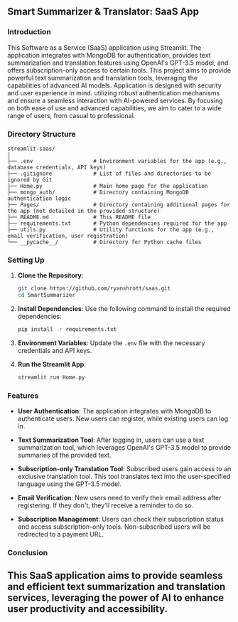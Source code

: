 ﻿
## Smart Summarizer & Translator: SaaS App 


### Introduction
This Software as a Service (SaaS) application using Streamlit. The application integrates with MongoDB for authentication, provides text summarization and translation features using OpenAI's GPT-3.5 model, and offers subscription-only access to certain tools. This project aims to provide powerful text summarization and translation tools, leveraging the capabilities of advanced AI models. 
Application is designed with security and user experience in mind. utilizing robust authentication mechanisms and ensure a seamless interaction with AI-powered services. By focusing on both ease of use and advanced capabilities, we aim to cater to a wide range of users, from casual to professional.


### Directory Structure
```
streamlit-saas/
│
├── .env                   # Environment variables for the app (e.g., database credentials, API keys)
├── .gitignore             # List of files and directories to be ignored by Git
├── Home.py                # Main home page for the application
├── mongo_auth/            # Directory containing MongoDB authentication logic
├── Pages/                 # Directory containing additional pages for the app (not detailed in the provided structure)
├── README.md              # This README file
├── requirements.txt       # Python dependencies required for the app
├── utils.py               # Utility functions for the app (e.g., email verification, user registration)
└── __pycache__/           # Directory for Python cache files
```

### Setting Up

1. **Clone the Repository**:
   ```bash
   git clone https://github.com/ryanshrott/saas.git
   cd SmartSummarizer
   ```

2. **Install Dependencies**:
   Use the following command to install the required dependencies:
   ```bash
   pip install -r requirements.txt
   ```

3. **Environment Variables**:
   Update the `.env` file with the necessary credentials and API keys.

4. **Run the Streamlit App**:
   ```bash
   streamlit run Home.py
   ```

### Features

- **User Authentication**: The application integrates with MongoDB to authenticate users. New users can register, while existing users can log in.

- **Text Summarization Tool**: After logging in, users can use a text summarization tool, which leverages OpenAI's GPT-3.5 model to provide summaries of the provided text.

- **Subscription-only Translation Tool**: Subscribed users gain access to an exclusive translation tool. This tool translates text into the user-specified language using the GPT-3.5 model.

- **Email Verification**: New users need to verify their email address after registering. If they don't, they'll receive a reminder to do so.

- **Subscription Management**: Users can check their subscription status and access subscription-only tools. Non-subscribed users will be redirected to a payment URL.

### Conclusion

This SaaS application aims to provide seamless and efficient text summarization and translation services, leveraging the power of AI to enhance user productivity and accessibility.
---
